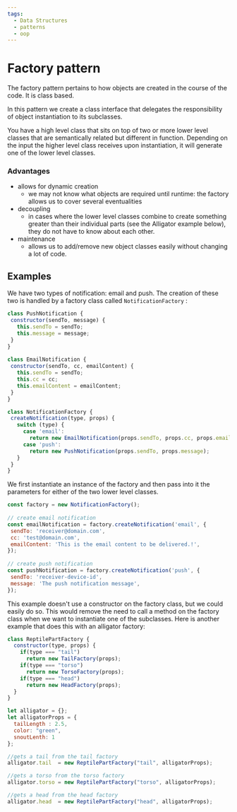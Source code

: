 ```yaml
---
tags:
  - Data Structures
  - patterns
  - oop
---
```


# Factory pattern

The factory pattern pertains to how objects are created in the course of the code. It is class based.

In this pattern we create a class interface that delegates the responsibility of object instantiation to its subclasses. 

You have a high level class that sits on top of two or more lower level classes that are semantically related but different in function. Depending on the input the higher level class receives upon instantiation, it will generate one of the lower level classes.

### Advantages

- allows for dynamic creation
  - we may not know what objects are required until runtime: the factory allows us to cover several eventualities
- decoupling
    - in cases where the lower level classes combine to create something greater than their individual parts (see the Alligator example below), they do not have to know about each other.
- maintenance 
  - allows us to add/remove new object classes easily without changing a lot of code.

## Examples

We have two types of notification: email and push. The creation of these two is handled by a factory class called `NotificationFactory` :

```jsx
class PushNotification {
 constructor(sendTo, message) {
   this.sendTo = sendTo;
   this.message = message;
 }
}
 
class EmailNotification {
 constructor(sendTo, cc, emailContent) {
   this.sendTo = sendTo;
   this.cc = cc;
   this.emailContent = emailContent;
 }
}
```

```jsx
class NotificationFactory {
 createNotification(type, props) {
   switch (type) {
     case 'email':
       return new EmailNotification(props.sendTo, props.cc, props.emailContent);
     case 'push':
       return new PushNotification(props.sendTo, props.message);
   }
 }
}
```

We first instantiate an instance of the factory and then pass into it the parameters for either of the two lower level classes.

```jsx
const factory = new NotificationFactory();
 
// create email notification
const emailNotification = factory.createNotification('email', {
 sendTo: 'receiver@domain.com',
 cc: 'test@domain.com',
 emailContent: 'This is the email content to be delivered.!',
});
 
// create push notification
const pushNotification = factory.createNotification('push', {
 sendTo: 'receiver-device-id',
 message: 'The push notification message',
});
```

This example doesn't use a constructor on the factory class, but we could easily do so. This would remove the need to call a method on the factory class when we want to instantiate one of the subclasses. Here is another example that does this with an alligator factory:

```jsx
class ReptilePartFactory {
  constructor(type, props) {
    if(type === "tail")
      return new TailFactory(props);
    if(type === "torso")
      return new TorsoFactory(props);
    if(type === "head")
      return new HeadFactory(props);
  }
}

let alligator = {};
let alligatorProps = {
  tailLength : 2.5,
  color: "green",
  snoutLenth: 1
};

//gets a tail from the tail factory
alligator.tail  = new ReptilePartFactory("tail", alligatorProps);

//gets a torso from the torso factory
alligator.torso = new ReptilePartFactory("torso", alligatorProps);

//gets a head from the head factory
alligator.head  = new ReptilePartFactory("head", alligatorProps);
```